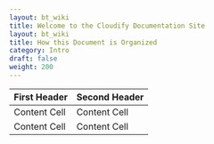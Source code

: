 ```yaml
---
layout: bt_wiki
title: Welcome to the Cloudify Documentation Site
layout: bt_wiki
title: How this Document is Organized
category: Intro
draft: false
weight: 200
---
```



| First Header  | Second Header |
| ------------- | ------------- |
| Content Cell  | Content Cell  |
| Content Cell  | Content Cell  |
